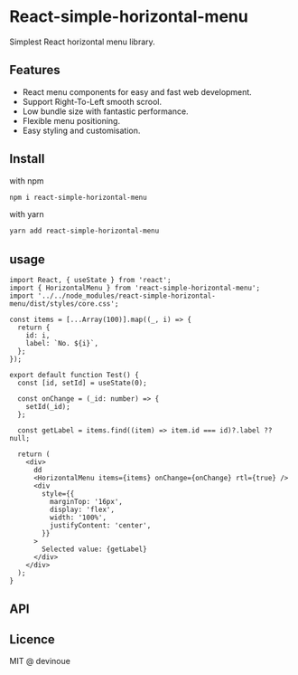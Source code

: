# React-simple-horizontal-menu

Simplest React horizontal menu library.

## Features

- React menu components for easy and fast web development.
- Support Right-To-Left smooth scrool.
- Low bundle size with fantastic performance.
- Flexible menu positioning.
- Easy styling and customisation.

## Install

with npm

```bash
npm i react-simple-horizontal-menu
```

with yarn

```bash
yarn add react-simple-horizontal-menu
```

## usage

```tsx
import React, { useState } from 'react';
import { HorizontalMenu } from 'react-simple-horizontal-menu';
import '../../node_modules/react-simple-horizontal-menu/dist/styles/core.css';

const items = [...Array(100)].map((_, i) => {
  return {
    id: i,
    label: `No. ${i}`,
  };
});

export default function Test() {
  const [id, setId] = useState(0);

  const onChange = (_id: number) => {
    setId(_id);
  };

  const getLabel = items.find((item) => item.id === id)?.label ?? null;

  return (
    <div>
      dd
      <HorizontalMenu items={items} onChange={onChange} rtl={true} />
      <div
        style={{
          marginTop: '16px',
          display: 'flex',
          width: '100%',
          justifyContent: 'center',
        }}
      >
        Selected value: {getLabel}
      </div>
    </div>
  );
}
```

## API

## Licence

MIT @ devinoue
